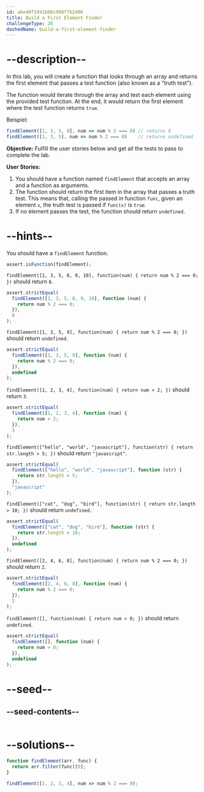 ```yaml
---
id: a6e40f1041b06c996f7b2406
title: Build a First Element Finder
challengeType: 26
dashedName: build-a-first-element-finder
---
```


# --description--

In this lab, you will create a function that looks through an array and returns the first element that passes a test function (also known as a "truth test").

The function would iterate through the array and test each element using the provided test function. At the end, it would return the first element where the test function returns `true`.

Beispiel:

```js
findElement([1, 3, 5, 8], num => num % 2 === 0) // returns 8
findElement([1, 3, 5], num => num % 2 === 0)    // returns undefined
```

**Objective:** Fulfill the user stories below and get all the tests to pass to complete the lab.

**User Stories:**

1. You should have a function named `findElement` that accepts an array and a function as arguments.
2. The function should return the first item in the array that passes a truth test. This means that, calling the passed in function `func`, given an element `x`, the truth test is passed if `func(x)` is `true`.
3. If no element passes the test, the function should return `undefined`.

# --hints--

You should have a `findElement` function.

```js
assert.isFunction(findElement);
```

`findElement([1, 3, 5, 8, 9, 10], function(num) { return num % 2 === 0; })` should return `8`.

```js
assert.strictEqual(
  findElement([1, 3, 5, 8, 9, 10], function (num) {
    return num % 2 === 0;
  }),
  8
);
```

`findElement([1, 3, 5, 9], function(num) { return num % 2 === 0; })` should return `undefined`.

```js
assert.strictEqual(
  findElement([1, 3, 5, 9], function (num) {
    return num % 2 === 0;
  }),
  undefined
);
```

`findElement([1, 2, 3, 4], function(num) { return num > 2; })` should return `3`.

```js
assert.strictEqual(
  findElement([1, 2, 3, 4], function (num) {
    return num > 2;
  }),
  3
);
```

`findElement(["hello", "world", "javascript"], function(str) { return str.length > 5; })` should return `"javascript"`.

```js
assert.strictEqual(
  findElement(["hello", "world", "javascript"], function (str) {
    return str.length > 5;
  }),
  "javascript"
);
```

`findElement(["cat", "dog", "bird"], function(str) { return str.length > 10; })` should return `undefined`.

```js
assert.strictEqual(
  findElement(["cat", "dog", "bird"], function (str) {
    return str.length > 10;
  }),
  undefined
);
```

`findElement([2, 4, 6, 8], function(num) { return num % 2 === 0; })` should return `2`.

```js
assert.strictEqual(
  findElement([2, 4, 6, 8], function (num) {
    return num % 2 === 0;
  }),
  2
);
```

`findElement([], function(num) { return num > 0; })` should return `undefined`.

```js
assert.strictEqual(
  findElement([], function (num) {
    return num > 0;
  }),
  undefined
);
```

# --seed--

## --seed-contents--

```js

```

# --solutions--

```js
function findElement(arr, func) {
  return arr.filter(func)[0];
}

findElement([1, 2, 3, 4], num => num % 2 === 0);
```
